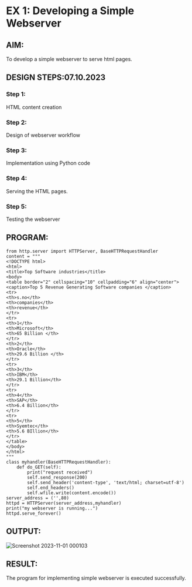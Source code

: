 # EX 1: Developing a Simple Webserver
## AIM:
To develop a simple webserver to serve html pages.

## DESIGN STEPS:07.10.2023
### Step 1: 
HTML content creation
### Step 2:
Design of webserver workflow
### Step 3:
Implementation using Python code
### Step 4:
Serving the HTML pages.
### Step 5:
Testing the webserver

## PROGRAM:
```
from http.server import HTTPServer, BaseHTTPRequestHandler
content = """
<!DOCTYPE html>
<html>
<title>Top Software industries</title>
<body>
<table border="2" cellspacing="10" cellpadding="6" align="center">
<caption>Top 5 Revenue Generating Software companies </caption>
<tr>
<th>s.no</th>
<th>companies</th>
<th>revenue</th>
</tr>
<tr>
<th>1</th>
<th>Microsoft</th>
<th>65 Billion </th>
</tr>
<th>2</th>
<th>Oracle</th>
<th>29.6 Billion </th>
</tr>
<tr>
<th>3</th>
<th>IBM</th>
<th>29.1 Billion</th>
</tr>
<tr>
<th>4</th>
<th>SAP</th>
<th>6.4 Billion</th>
</tr>
<tr>
<th>5</th>
<th>Syemtec</th>
<th>5.6 BIllion</th>
</tr>
</table>
</body>
</html>
"""
class myhandler(BaseHTTPRequestHandler):
    def do_GET(self):
        print("request received")
        self.send_response(200)
        self.send_header('content-type', 'text/html; charset=utf-8')
        self.end_headers()
        self.wfile.write(content.encode())
server_address = ('',80)
httpd = HTTPServer(server_address,myhandler)
print("my webserver is running...")
httpd.serve_forever()
```
## OUTPUT:
![Screenshot 2023-11-01 000103](https://github.com/rizwanrayyan/simplewebserver/assets/121215820/94180a08-e0ba-4966-8aac-dcfbd42979be)

## RESULT:
The program for implementing simple webserver is executed successfully.
